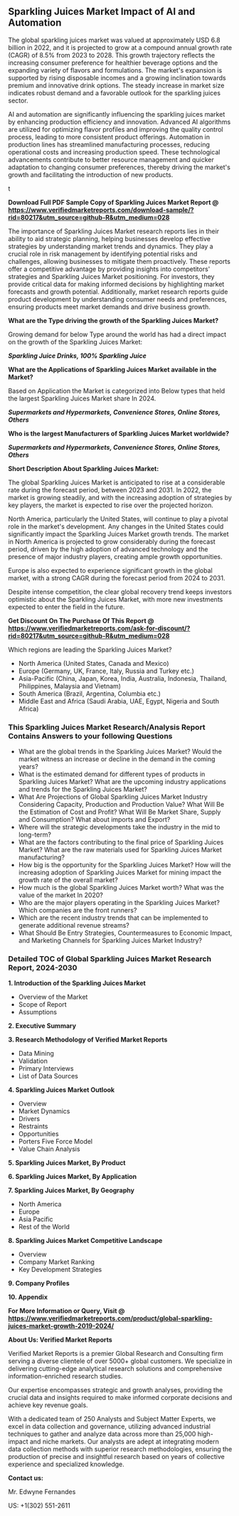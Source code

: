 <h2>Sparkling Juices Market Impact of AI and Automation</h2><p>The global sparkling juices market was valued at approximately USD 6.8 billion in 2022, and it is projected to grow at a compound annual growth rate (CAGR) of 8.5% from 2023 to 2028. This growth trajectory reflects the increasing consumer preference for healthier beverage options and the expanding variety of flavors and formulations. The market's expansion is supported by rising disposable incomes and a growing inclination towards premium and innovative drink options. The steady increase in market size indicates robust demand and a favorable outlook for the sparkling juices sector.</p><p>AI and automation are significantly influencing the sparkling juices market by enhancing production efficiency and innovation. Advanced AI algorithms are utilized for optimizing flavor profiles and improving the quality control process, leading to more consistent product offerings. Automation in production lines has streamlined manufacturing processes, reducing operational costs and increasing production speed. These technological advancements contribute to better resource management and quicker adaptation to changing consumer preferences, thereby driving the market's growth and facilitating the introduction of new products.</p>t</p><p id="" class=""><strong>Download Full PDF Sample Copy of Sparkling Juices Market Report @ <a href="https://www.verifiedmarketreports.com/download-sample/?rid=80217&utm_source=github-R&utm_medium=028" target="_blank">https://www.verifiedmarketreports.com/download-sample/?rid=80217&utm_source=github-R&utm_medium=028</a></strong></p><p>The importance of&nbsp;Sparkling Juices Market research reports lies in their ability to aid strategic planning, helping businesses develop effective strategies by understanding market trends and dynamics. They play a crucial role in risk management by identifying potential risks and challenges, allowing businesses to mitigate them proactively. These reports offer a competitive advantage by providing insights into competitors' strategies and Sparkling Juices Market positioning. For investors, they provide critical data for making informed decisions by highlighting market forecasts and growth potential. Additionally, market research reports guide product development by understanding consumer needs and preferences, ensuring products meet market demands and drive business growth.</p><p><strong>What are the&nbsp;Type driving the growth of the Sparkling Juices Market?</strong></p><p id="" class="">Growing demand for below Type around the world has had a direct impact on the growth of the Sparkling Juices Market:</p><em><strong>Sparkling Juice Drinks, 100% Sparkling Juice</strong></em></p><strong>What are the&nbsp;Applications&nbsp;of Sparkling Juices Market available in the Market?</strong></p><p id="" class="">Based on Application the Market is categorized into Below types that held the largest Sparkling Juices Market share In 2024.</p><em><strong>Supermarkets and Hypermarkets, Convenience Stores, Online Stores, Others</strong></em></p><strong>Who is the largest Manufacturers of Sparkling Juices Market worldwide?</strong></p><p><em><strong>Supermarkets and Hypermarkets, Convenience Stores, Online Stores, Others</strong></em></p><p id="" class=""><strong>Short Description About Sparkling Juices Market:</strong></p><p>The global Sparkling Juices Market is anticipated to rise at a considerable rate during the forecast period, between 2023 and 2031. In 2022, the market is growing steadily, and with the increasing adoption of strategies by key players, the market is expected to rise over the projected horizon.</p><p>North America, particularly the United States, will continue to play a pivotal role in the market's development. Any changes in the United States could significantly impact the Sparkling Juices Market growth trends. The market in North America is projected to grow considerably during the forecast period, driven by the high adoption of advanced technology and the presence of major industry players, creating ample growth opportunities.</p><p>Europe is also expected to experience significant growth in the global market, with a strong CAGR during the forecast period from 2024 to 2031.</p><p>Despite intense competition, the clear global recovery trend keeps investors optimistic about the Sparkling Juices Market, with more new investments expected to enter the field in the future.</p><p id="" class=""><strong>Get Discount On The Purchase Of This Report @ <a href="https://www.verifiedmarketreports.com/ask-for-discount/?rid=80217&utm_source=github-R&utm_medium=028" target="_blank">https://www.verifiedmarketreports.com/ask-for-discount/?rid=80217&utm_source=github-R&utm_medium=028</a></strong></p>Which regions are leading the Sparkling Juices Market?</p><ul><li>North America (United States, Canada and Mexico)</li><li>Europe (Germany, UK, France, Italy, Russia and Turkey etc.)</li><li>Asia-Pacific (China, Japan, Korea, India, Australia, Indonesia, Thailand, Philippines, Malaysia and Vietnam)</li><li>South America (Brazil, Argentina, Columbia etc.)</li><li>Middle East and Africa (Saudi Arabia, UAE, Egypt, Nigeria and South Africa)</li></ul><h3 id="" class="">This Sparkling Juices Market Research/Analysis Report Contains Answers to your following Questions</h3><ul><li>What are the global trends in the Sparkling Juices Market? Would the market witness an increase or decline in the demand in the coming years?</li><li>What is the estimated demand for different types of products in Sparkling Juices Market? What are the upcoming industry applications and trends for the Sparkling Juices Market?</li><li>What Are Projections of Global Sparkling Juices Market Industry Considering Capacity, Production and Production Value? What Will Be the Estimation of Cost and Profit? What Will Be Market Share, Supply and Consumption? What about imports and Export?</li><li>Where will the strategic developments take the industry in the mid to long-term?</li><li>What are the factors contributing to the final price of Sparkling Juices Market? What are the raw materials used for Sparkling Juices Market manufacturing?</li><li>How big is the opportunity for the Sparkling Juices Market? How will the increasing adoption of Sparkling Juices Market for mining impact the growth rate of the overall market?</li><li>How much is the global Sparkling Juices Market worth? What was the value of the market In 2020?</li><li>Who are the major players operating in the Sparkling Juices Market? Which companies are the front runners?</li><li>Which are the recent industry trends that can be implemented to generate additional revenue streams?</li><li>What Should Be Entry Strategies, Countermeasures to Economic Impact, and Marketing Channels for Sparkling Juices Market Industry?</li></ul><h3 id="" class="">Detailed TOC of Global Sparkling Juices Market Research Report, 2024-2030</h3><p id="" class=""><strong>1. Introduction of the Sparkling Juices Market</strong></p><ul><li>Overview of the Market</li><li>Scope of Report</li><li>Assumptions</li></ul><p id="" class=""><strong>2. Executive Summary</strong></p><p id="" class=""><strong>3. Research Methodology of Verified Market Reports</strong></p><ul><li>Data Mining</li><li>Validation</li><li>Primary Interviews</li><li>List of Data Sources</li></ul><p id="" class=""><strong>4. Sparkling Juices Market Outlook</strong></p><ul><li>Overview</li><li>Market Dynamics</li><li>Drivers</li><li>Restraints</li><li>Opportunities</li><li>Porters Five Force Model</li><li>Value Chain Analysis</li></ul><p id="" class=""><strong>5. Sparkling Juices Market, By Product</strong></p><p id="" class=""><strong>6. Sparkling Juices Market, By Application</strong></p><p id="" class=""><strong>7. Sparkling Juices Market, By Geography</strong></p><ul><li>North America</li><li>Europe</li><li>Asia Pacific</li><li>Rest of the World</li></ul><p id="" class=""><strong>8. Sparkling Juices Market Competitive Landscape</strong></p><ul><li>Overview</li><li>Company Market Ranking</li><li>Key Development Strategies</li></ul><p id="" class=""><strong>9. Company Profiles</strong></p><p id="" class=""><strong>10. Appendix</strong></p><p id="" class=""><strong>For More Information or Query, Visit @ <a href="https://www.verifiedmarketreports.com/product/global-sparkling-juices-market-growth-2019-2024/" target="_blank">https://www.verifiedmarketreports.com/product/global-sparkling-juices-market-growth-2019-2024/</a></strong></p><p id="" class=""><strong>About Us: Verified Market Reports</strong></p><p id="" class="">Verified Market Reports is a premier Global Research and Consulting firm serving a diverse clientele of over 5000+ global customers. We specialize in delivering cutting-edge analytical research solutions and comprehensive information-enriched research studies.</p><p id="" class="">Our expertise encompasses strategic and growth analyses, providing the crucial data and insights required to make informed corporate decisions and achieve key revenue goals.</p><p id="" class="">With a dedicated team of 250 Analysts and Subject Matter Experts, we excel in data collection and governance, utilizing advanced industrial techniques to gather and analyze data across more than 25,000 high-impact and niche markets. Our analysts are adept at integrating modern data collection methods with superior research methodologies, ensuring the production of precise and insightful research based on years of collective experience and specialized knowledge.</p><p id="" class=""><strong>Contact us:</strong></p><p id="" class="">Mr. Edwyne Fernandes</p><p id="" class="">US: +1(302) 551-2611</p>